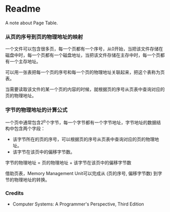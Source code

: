 # Readme
A note about Page Table.

### 从页的序号到页的物理地址的映射

一个文件可以包含很多页，每一个页都有一个序号，从0开始，当把该文件存储在磁盘中时，每一个页都有一个磁盘地址，当把该文件存储在主存中时，每一个页都有一个主存地址。

可以用一张表把每一个页的序号和每一个页的物理地址关联起来，把这个表称为页表。

当需要读取该文件的某一个页的内容的时候，就根据页的序号从页表中查询对应的页的物理地址。

### 字节的物理地址的计算公式

一个页中通常包含2<sup>p</sup>个字节，每一个字节都有一个字节地址，字节地址的数据结构中包含两个字段：
- 该字节所在的页的序号，可以根据页的序号从页表中查询对应的页的物理地址。
- 该字节在该页中的偏移字节数。

字节的物理地址 = 页的物理地址 + 该字节在该页中的偏移字节数

借助页表，Memory Management Unit可以完成从 (页的序号, 偏移字节数) 到字节的物理地址的转换。

### Credits
- Computer Systems: A Programmer's Perspective, Third Edition
